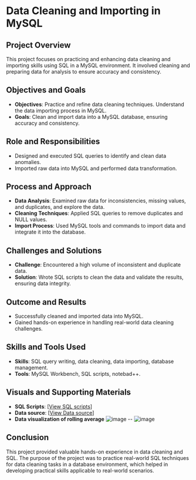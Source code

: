 # Data Cleaning and Importing in MySQL

## Project Overview
This project focuses on practicing and enhancing data cleaning and importing skills using SQL in a MySQL environment. It involved cleaning and preparing data for analysis to ensure accuracy and consistency.

## Objectives and Goals
- **Objectives**: Practice and refine data cleaning techniques. Understand the data importing process in MySQL.
- **Goals**: Clean and import data into a MySQL database, ensuring accuracy and consistency.

## Role and Responsibilities
- Designed and executed SQL queries to identify and clean data anomalies.
- Imported raw data into MySQL and performed data transformation.

## Process and Approach
- **Data Analysis**: Examined raw data for inconsistencies, missing values, and duplicates, and explore the data.
- **Cleaning Techniques**: Applied SQL queries to remove duplicates and NULL values.
- **Import Process**: Used MySQL tools and commands to import data and integrate it into the database.

## Challenges and Solutions
- **Challenge**: Encountered a high volume of inconsistent and duplicate data.
- **Solution**: Wrote SQL scripts to clean the data and validate the results, ensuring data integrity.

## Outcome and Results
- Successfully cleaned and imported data into MySQL.
- Gained hands-on experience in handling real-world data cleaning challenges.

## Skills and Tools Used
- **Skills**: SQL query writing, data cleaning, data importing, database management.
- **Tools**: MySQL Workbench, SQL scripts, notebad++.

## Visuals and Supporting Materials
- **SQL Scripts**: [[View SQL scripts](https://github.com/mohamedabdelwahab221/Data-cleaing/blob/main/cleaning%20data.sql)]
- **Data source**: [[View Data source](https://www.kaggle.com/datasets/berkeleyearth/climate-change-earth-surface-temperature-data?select=GlobalLandTemperaturesByCity.csv)]
- **Data visualization of rolling average**
 ![image](https://github.com/user-attachments/assets/0aae6f37-f7f0-4aaf-9b3e-e493fba5b005)
--
![image](https://github.com/user-attachments/assets/e1f1260f-8b78-4842-b5a4-3d5da1b9308d)
## Conclusion
This project provided valuable hands-on experience in data cleaning and SQL. The purpose of the project was to practice real-world SQL techniques for data cleaning tasks in a database environment, which helped in developing practical skills applicable to real-world scenarios.
